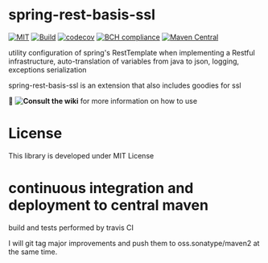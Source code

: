 # spring-rest-basis-ssl

[![MIT](https://img.shields.io/npm/l/inferno.svg?style=flat-square)](https://github.com/zg2pro/spring-rest-basis-ssl/blob/master/LICENSE.md)
[![Build](https://travis-ci.org/zg2pro/spring-rest-basis-ssl.svg?branch=master)](https://travis-ci.org/zg2pro/spring-rest-basis-ssl)
[![codecov](https://codecov.io/gh/zg2pro/spring-rest-basis-ssl/branch/master/graph/badge.svg)](https://codecov.io/gh/zg2pro/spring-rest-basis-ssl/branch/master)
[![BCH compliance](https://bettercodehub.com/edge/badge/zg2pro/spring-rest-basis-ssl?branch=master)](https://bettercodehub.com/)
[![Maven Central](https://maven-badges.herokuapp.com/maven-central/com.github.zg2pro/spring-rest-basis-ssl/badge.svg)](https://maven-badges.herokuapp.com/maven-central/com.github.zg2pro/spring-rest-basis-ssl)

utility configuration of spring's RestTemplate when implementing a Restful infrastructure, 
auto-translation of variables from java to json, logging, exceptions serialization

spring-rest-basis-ssl is an extension that also includes goodies for ssl

:book: __![Consult the wiki](https://github.com/zg2pro/spring-rest-basis/wiki)__ for more information on how to use

# License

This library is developed under MIT License

# continuous integration and deployment to central maven

build and tests performed by travis CI

I will git tag major improvements and push them to oss.sonatype/maven2 at the same time.
